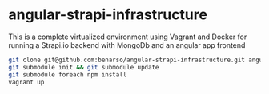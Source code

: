 # angular-strapi-infrastructure

This is a complete virtualized environment using Vagrant and Docker for running a Strapi.io backend with MongoDb and an angular app frontend

```sh
git clone git@github.com:benarso/angular-strapi-infrastructure.git angular-strapi-infrastructure && cd angular-strapi-infrastructure
git submodule init && git submodule update
git submodule foreach npm install
vagrant up
```
